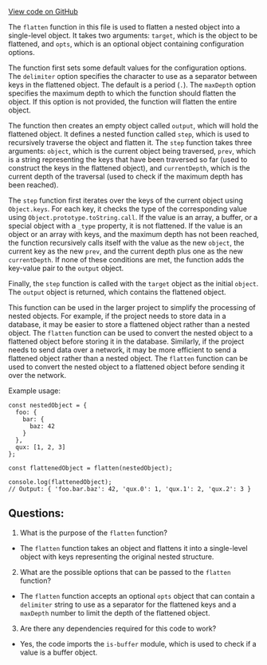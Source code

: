 [View code on GitHub](https://github.com/wandb/weave/weave-js/src/common/util/flatten.ts)

The `flatten` function in this file is used to flatten a nested object into a single-level object. It takes two arguments: `target`, which is the object to be flattened, and `opts`, which is an optional object containing configuration options. 

The function first sets some default values for the configuration options. The `delimiter` option specifies the character to use as a separator between keys in the flattened object. The default is a period (`.`). The `maxDepth` option specifies the maximum depth to which the function should flatten the object. If this option is not provided, the function will flatten the entire object. 

The function then creates an empty object called `output`, which will hold the flattened object. It defines a nested function called `step`, which is used to recursively traverse the object and flatten it. The `step` function takes three arguments: `object`, which is the current object being traversed, `prev`, which is a string representing the keys that have been traversed so far (used to construct the keys in the flattened object), and `currentDepth`, which is the current depth of the traversal (used to check if the maximum depth has been reached).

The `step` function first iterates over the keys of the current object using `Object.keys`. For each key, it checks the type of the corresponding value using `Object.prototype.toString.call`. If the value is an array, a buffer, or a special object with a `_type` property, it is not flattened. If the value is an object or an array with keys, and the maximum depth has not been reached, the function recursively calls itself with the value as the new `object`, the current key as the new `prev`, and the current depth plus one as the new `currentDepth`. If none of these conditions are met, the function adds the key-value pair to the `output` object.

Finally, the `step` function is called with the `target` object as the initial `object`. The `output` object is returned, which contains the flattened object.

This function can be used in the larger project to simplify the processing of nested objects. For example, if the project needs to store data in a database, it may be easier to store a flattened object rather than a nested object. The `flatten` function can be used to convert the nested object to a flattened object before storing it in the database. Similarly, if the project needs to send data over a network, it may be more efficient to send a flattened object rather than a nested object. The `flatten` function can be used to convert the nested object to a flattened object before sending it over the network. 

Example usage:

```
const nestedObject = {
  foo: {
    bar: {
      baz: 42
    }
  },
  qux: [1, 2, 3]
};

const flattenedObject = flatten(nestedObject);

console.log(flattenedObject);
// Output: { 'foo.bar.baz': 42, 'qux.0': 1, 'qux.1': 2, 'qux.2': 3 }
```
## Questions: 
 1. What is the purpose of the `flatten` function?
- The `flatten` function takes an object and flattens it into a single-level object with keys representing the original nested structure.

2. What are the possible options that can be passed to the `flatten` function?
- The `flatten` function accepts an optional `opts` object that can contain a `delimiter` string to use as a separator for the flattened keys and a `maxDepth` number to limit the depth of the flattened object.

3. Are there any dependencies required for this code to work?
- Yes, the code imports the `is-buffer` module, which is used to check if a value is a buffer object.